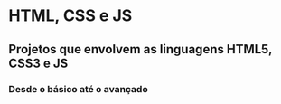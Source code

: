 # HTML, CSS e JS

## Projetos que envolvem as linguagens HTML5, CSS3 e JS

### Desde o básico até o avançado

